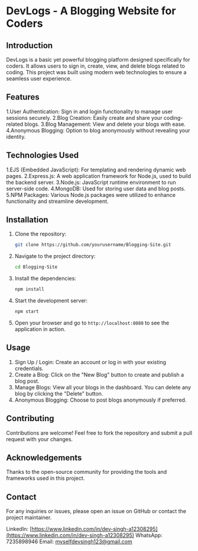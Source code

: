 # DevLogs - A Blogging Website for Coders

## Introduction
DevLogs is a basic yet powerful blogging platform designed specifically for coders. It allows users to sign in, create, view, and delete blogs related to coding. This project was built using modern web technologies to ensure a seamless user experience.

## Features
1.User Authentication: Sign in and login functionality to manage user sessions securely.
2.Blog Creation: Easily create and share your coding-related blogs.
3.Blog Management: View and delete your blogs with ease.
4.Anonymous Blogging: Option to blog anonymously without revealing your identity.

## Technologies Used
1.EJS (Embedded JavaScript): For templating and rendering dynamic web pages.
2.Express.js: A web application framework for Node.js, used to build the backend server.
3.Node.js: JavaScript runtime environment to run server-side code.
4.MongoDB: Used for storing user data and blog posts.
5.NPM Packages: Various Node.js packages were utilized to enhance functionality and streamline development.

## Installation
1. Clone the repository:
   ```bash
   git clone https://github.com/yourusername/Blogging-Site.git
   ```
2. Navigate to the project directory:
   ```bash
   cd Blogging-Site
   ```
3. Install the dependencies:
   ```bash
   npm install
   ```
4. Start the development server:
   ```bash
   npm start
   ```
5. Open your browser and go to `http://localhost:8080` to see the application in action.

## Usage
1. Sign Up / Login: Create an account or log in with your existing credentials.
2. Create a Blog: Click on the "New Blog" button to create and publish a blog post.
3. Manage Blogs: View all your blogs in the dashboard. You can delete any blog by clicking the "Delete" button.
4. Anonymous Blogging: Choose to post blogs anonymously if preferred.

## Contributing
Contributions are welcome! Feel free to fork the repository and submit a pull request with your changes.

## Acknowledgements
Thanks to the open-source community for providing the tools and frameworks used in this project.

## Contact
For any inquiries or issues, please open an issue on GitHub or contact the project maintainer.

LinkedIn: [https://www.linkedin.com/in/dev-singh-a12308295](https://www.linkedin.com/in/dev-singh-a12308295)
WhatsApp: 7235898946
Email: [myselfdevsingh123@gmail.com](mailto:myselfdevsingh123@gmail.com)

